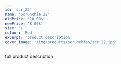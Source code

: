 ```yaml
---
id: 'scr_22'
name: 'Scrunchie 22'
oldPrice: '10.00$'
newPrice: '8.00$'
size: 'L'
colour: 'Red'
excerpt: 'product description'
cover_image: '/img/products/scrunchies/scr_22.jpg'
---
```

full product description

